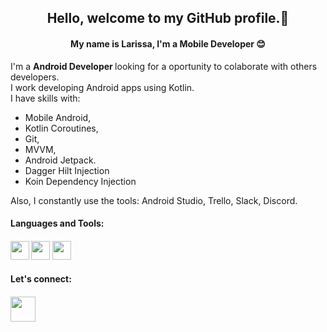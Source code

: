 <h2 align="center">Hello, welcome to my GitHub profile.👋</h1>
<h4 align="center">My name is Larissa, I'm a Mobile Developer 😊</h3
<!--
**larissacarletti/larissacarletti** is a ✨ _special_ ✨ repository because its `README.md` (this file) appears on your GitHub profile.

  
I'm  a <b> Android Developer </b> looking for a oportunity to colaborate with others developers. <br/>
I work developing Android apps using Kotlin. <br />
I have skills with:
  - Mobile Android, 
  - Kotlin Coroutines,
  - Git,
  - MVVM, 
  - Android Jetpack.
  - Dagger Hilt Injection 
  - Koin Dependency Injection <br />
  
  
  Also, I constantly use the tools: Android Studio, Trello, Slack, Discord.
  
  <h4> Languages and Tools:<h4/>
    <img src="https://cdn.jsdelivr.net/gh/devicons/devicon/icons/git/git-original.svg" width="30" height="30"/>
    <img src="https://cdn.jsdelivr.net/gh/devicons/devicon/icons/kotlin/kotlin-original.svg" width="30" height="30" />
    <img src="https://cdn.jsdelivr.net/gh/devicons/devicon/icons/android/android-original.svg" width="30" height="30" />
    
  <h4> Let's connect: <h4/>
    <a href="https://www.linkedin.com/in/larissacarletti/"><img src="https://cdn.jsdelivr.net/gh/devicons/devicon/icons/linkedin/linkedin-original.svg" width="40" height="40"/></a>
 
          
          
